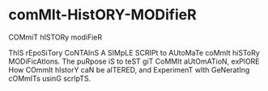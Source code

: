 # comMIt-HistORY-MODifieR
COMmiT hISTORy modiFieR

ThIS rEpoSiTory CoNTAInS A SIMpLE SCRIPt to AUtoMaTe coMmIt hiSToRy MODiFicAtIons. The puRpose iS to teST giT CoMMIt aUtOmATioN, exPlORE How COmmIt hIstorY caN be alTERED, and ExperimenT wIth GeNeratIng cOMmITs usinG scrIpTS.
